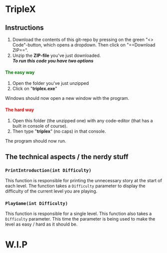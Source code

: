 # TripleX

## Instructions
1. Download the contents of this git-repo by pressing on the green "<> Code"-button, which opens a dropdown. Then click on "==Download ZIP==".
2. Unzip the **ZIP-file** you've just downloaded.  
***To run this code you have two options***  

#### <span style="color:green">The easy way</span>
1. Open the folder you've just unzipped
2. Click on "**triplex.exe**"  

Windows should now open a new window with the program.

#### <span style="color:red">The hard way</span>
1. Open this folder (the unzipped one) with any code-editor (that has a built in console of course). 
2. Then type "**triplex**" (no caps) in that console. 

The program should now run.

## The technical aspects / the nerdy stuff
### `PrintIntroduction(int Difficulty)`
This function is responsible for printing the unnecessary story at the start of each level. The function takes a `Difficulty` parameter to display the difficulty of the current level you are playing.

### `PlayGame(int Difficulty)`
This function is responsible for a single level. This function also takes a `Difficulty` parameter. This time the parameter is being used to make the level as easy / hard as it should be.

# W.I.P